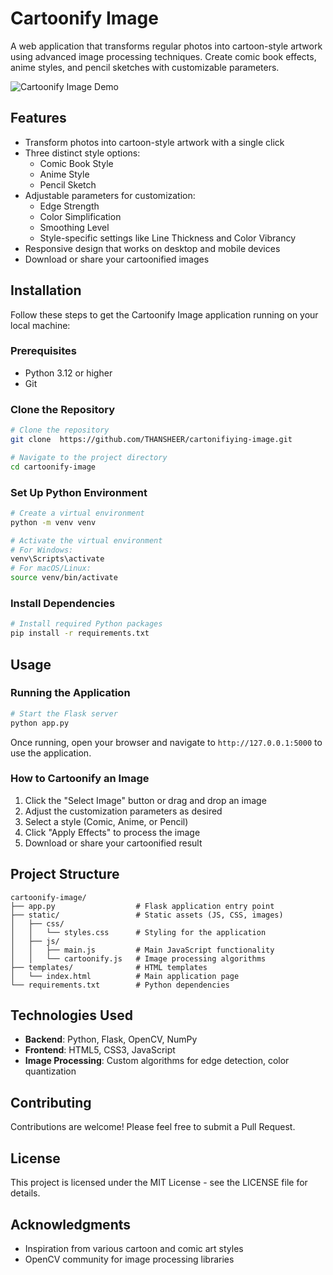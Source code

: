 # Cartoonify Image

A web application that transforms regular photos into cartoon-style artwork using advanced image processing techniques. Create comic book effects, anime styles, and pencil sketches with customizable parameters.

![Cartoonify Image Demo](https://example.com/screenshot.png)

## Features

- Transform photos into cartoon-style artwork with a single click
- Three distinct style options:
  - Comic Book Style
  - Anime Style
  - Pencil Sketch
- Adjustable parameters for customization:
  - Edge Strength
  - Color Simplification
  - Smoothing Level
  - Style-specific settings like Line Thickness and Color Vibrancy
- Responsive design that works on desktop and mobile devices
- Download or share your cartoonified images

## Installation

Follow these steps to get the Cartoonify Image application running on your local machine:

### Prerequisites

- Python 3.12 or higher
- Git

### Clone the Repository

```bash
# Clone the repository
git clone  https://github.com/THANSHEER/cartonifiying-image.git

# Navigate to the project directory
cd cartoonify-image
```

### Set Up Python Environment

```bash
# Create a virtual environment
python -m venv venv

# Activate the virtual environment
# For Windows:
venv\Scripts\activate
# For macOS/Linux:
source venv/bin/activate
```

### Install Dependencies

```bash
# Install required Python packages
pip install -r requirements.txt
```

## Usage

### Running the Application

```bash
# Start the Flask server
python app.py
```

Once running, open your browser and navigate to `http://127.0.0.1:5000` to use the application.

### How to Cartoonify an Image

1. Click the "Select Image" button or drag and drop an image
2. Adjust the customization parameters as desired
3. Select a style (Comic, Anime, or Pencil)
4. Click "Apply Effects" to process the image
5. Download or share your cartoonified result

## Project Structure

```
cartoonify-image/
├── app.py                  # Flask application entry point
├── static/                 # Static assets (JS, CSS, images)
│   ├── css/
│   │   └── styles.css      # Styling for the application
│   ├── js/
│   │   ├── main.js         # Main JavaScript functionality
│   │   └── cartoonify.js   # Image processing algorithms
├── templates/              # HTML templates
│   └── index.html          # Main application page
└── requirements.txt        # Python dependencies
```

## Technologies Used

- **Backend**: Python, Flask, OpenCV, NumPy
- **Frontend**: HTML5, CSS3, JavaScript
- **Image Processing**: Custom algorithms for edge detection, color quantization

## Contributing

Contributions are welcome! Please feel free to submit a Pull Request.

## License

This project is licensed under the MIT License - see the LICENSE file for details.

## Acknowledgments

- Inspiration from various cartoon and comic art styles
- OpenCV community for image processing libraries
